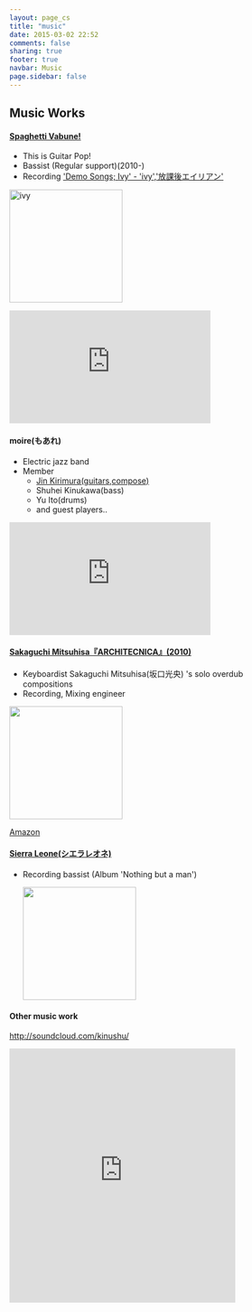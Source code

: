 ```yaml
---
layout: page_cs
title: "music"
date: 2015-03-02 22:52
comments: false
sharing: true
footer: true
navbar: Music
page.sidebar: false
---
```


## Music Works

<div markdown="1" class="row">

#### [Spaghetti Vabune!](http://vabune.com/)

+ This is Guitar Pop\!
+ Bassist (Regular support)(2010-)
+ Recording ['Demo Songs; Ivy' - 'ivy','放課後エイリアン'](https://soundcloud.com/vabune/ivy)　


<a href="https://soundcloud.com/vabune/ivy" title="ivy"><img src="http://farm8.staticflickr.com/7452/12265233734_ae6e6e418c.jpg" width="200" height="200" alt="ivy"></a>


<iframe frameborder="0" height="200" src="http://www.youtube.com/embed/zEDqsq-lWQg" width="356"></iframe>	

</div>

<div markdown="1" class="row">

#### moire(もあれ)

+ Electric jazz band
+ Member
	* [Jin Kirimura(guitars,compose)](https://soundcloud.com/kirimura)
	* Shuhei Kinukawa(bass)
	* Yu Ito(drums)
	* and guest players..

<iframe frameborder="0" height="200" src="http://www.youtube.com/embed/GmVDxWqfQDg" width="356">
</iframe>

</div>

<div markdown="1" class="row">

#### [Sakaguchi Mitsuhisa『ARCHITECNICA』(2010)](http://enjyaqu.main.jp/)
+ Keyboardist Sakaguchi Mitsuhisa(坂口光央) 's solo overdub compositions
+ Recording, Mixing engineer

<img src="http://media.tumblr.com/tumblr_lsypaqtNMX1qjsa49.jpg" height="200">

[Amazon](http://www.amazon.co.jp/ARCHITECNICA-%E5%9D%82%E5%8F%A3%E5%85%89%E5%A4%AE/dp/B007ODXXIC)

</div>

<div markdown="1" class="row">

#### [Sierra Leone(シエラレオネ)](http://sierraleone.jp/)

+ Recording bassist (Album 'Nothing but a man')

	<img src="http://media.tumblr.com/tumblr_lsypfvkzwE1qjsa49.jpg" height="200">

</div>

<div markdown="1" class="row">

#### Other music work

<http://soundcloud.com/kinushu/>

<iframe width="400" height="450" scrolling="no" frameborder="no" src="https://w.soundcloud.com/player/?url=https%3A//api.soundcloud.com/users/2890942&amp;color=bd6f3a&amp;auto_play=false&amp;show_artwork=false"></iframe>

</div>

